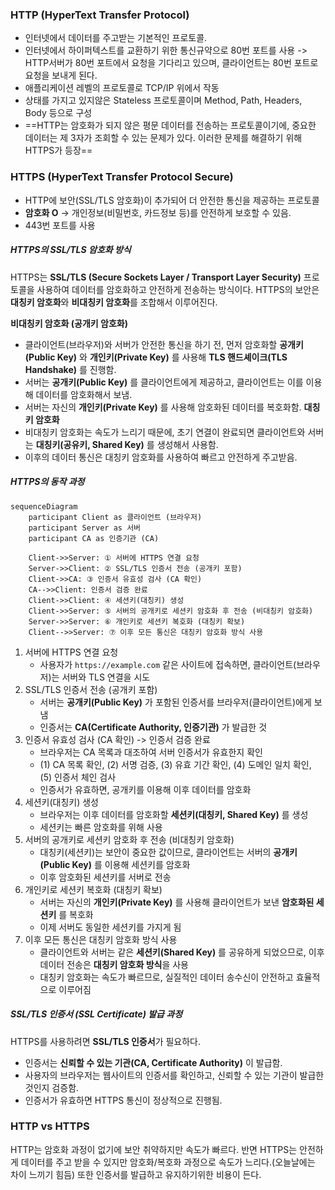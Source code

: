 ### HTTP (HyperText Transfer Protocol)
- 인터넷에서 데이터를 주고받는 기본적인 프로토콜.
- 인터넷에서 하이퍼텍스트를 교환하기 위한 통신규약으로 80번 포트를 사용 -> HTTP서버가 80번 포트에서 요청을 기다리고 있으며, 클라이언트는 80번 포트로 요청을 보내게 된다.
- 애플리케이션 레벨의 프로토콜로 TCP/IP 위에서 작동
- 상태를 가지고 있지않은 Stateless 프로토콜이며 Method, Path, Headers, Body 등으로 구성
- ==HTTP는 암호화가 되지 않은 평문 데이터를 전송하는 프로토콜이기에, 중요한 데이터는 제 3자가 조회할 수 있는 문제가 있다. 이러한 문제를 해결하기 위해 HTTPS가 등장==
### HTTPS (HyperText Transfer Protocol Secure)
- HTTP에 보안(SSL/TLS 암호화)이 추가되어 더 안전한 통신을 제공하는 프로토콜
- **암호화 O** → 개인정보(비밀번호, 카드정보 등)를 안전하게 보호할 수 있음.
- 443번 포트를 사용

##### HTTPS의 SSL/TLS 암호화 방식
HTTPS는 **SSL/TLS (Secure Sockets Layer / Transport Layer Security)** 프로토콜을 사용하여 데이터를 암호화하고 안전하게 전송하는 방식이다. HTTPS의 보안은 **대칭키 암호화**와 **비대칭키 암호화**를 조합해서 이루어진다.

**비대칭키 암호화 (공개키 암호화)**
- 클라이언트(브라우저)와 서버가 안전한 통신을 하기 전, 먼저 암호화할 **공개키(Public Key)** 와 **개인키(Private Key)** 를 사용해 **TLS 핸드셰이크(TLS Handshake)** 를 진행함.
- 서버는 **공개키(Public Key)** 를 클라이언트에게 제공하고, 클라이언트는 이를 이용해 데이터를 암호화해서 보냄.
- 서버는 자신의 **개인키(Private Key)** 를 사용해 암호화된 데이터를 복호화함.
**대칭키 암호화**
- 비대칭키 암호화는 속도가 느리기 때문에, 초기 연결이 완료되면 클라이언트와 서버는 **대칭키(공유키, Shared Key)** 를 생성해서 사용함.
- 이후의 데이터 통신은 대칭키 암호화를 사용하여 빠르고 안전하게 주고받음.

##### HTTPS의 동작 과정

```mermaid
sequenceDiagram
    participant Client as 클라이언트 (브라우저)
    participant Server as 서버
    participant CA as 인증기관 (CA)
    
    Client->>Server: ① 서버에 HTTPS 연결 요청
    Server->>Client: ② SSL/TLS 인증서 전송 (공개키 포함)
    Client->>CA: ③ 인증서 유효성 검사 (CA 확인)
    CA-->>Client: 인증서 검증 완료
    Client->>Client: ④ 세션키(대칭키) 생성
    Client->>Server: ⑤ 서버의 공개키로 세션키 암호화 후 전송 (비대칭키 암호화)
    Server->>Server: ⑥ 개인키로 세션키 복호화 (대칭키 확보)
    Client-->>Server: ⑦ 이후 모든 통신은 대칭키 암호화 방식 사용

```

1. 서버에 HTTPS 연결 요청
	- 사용자가 `https://example.com` 같은 사이트에 접속하면, 클라이언트(브라우저)는 서버와 TLS 연결을 시도
2. SSL/TLS 인증서 전송 (공개키 포함)
	- 서버는 **공개키(Public Key)** 가 포함된 인증서를 브라우저(클라이언트)에게 보냄
	- 인증서는 **CA(Certificate Authority, 인증기관)** 가 발급한 것
3. 인증서 유효성 검사 (CA 확인) -> 인증서 검증 완료
	- 브라우저는 CA 목록과 대조하여 서버 인증서가 유효한지 확인
	- (1) CA 목록 확인, (2) 서명 검증, (3) 유효 기간 확인, (4) 도메인 일치 확인, (5) 인증서 체인 검사
	- 인증서가 유효하면, 공개키를 이용해 이후 데이터를 암호화
4. 세션키(대칭키) 생성
	- 브라우저는 이후 데이터를 암호화할 **세션키(대칭키, Shared Key)** 를 생성
	- 세션키는 빠른 암호화를 위해 사용
5. 서버의 공개키로 세션키 암호화 후 전송 (비대칭키 암호화)
	- 대칭키(세션키)는 보안이 중요한 값이므로, 클라이언트는 서버의 **공개키(Public Key)** 를 이용해 세션키를 암호화
	- 이후 암호화된 세션키를 서버로 전송
6. 개인키로 세션키 복호화 (대칭키 확보)
	- 서버는 자신의 **개인키(Private Key)** 를 사용해 클라이언트가 보낸 **암호화된 세션키** 를 복호화
	- 이제 서버도 동일한 세션키를 가지게 됨
7. 이후 모든 통신은 대칭키 암호화 방식 사용
	- 클라이언트와 서버는 같은 **세션키(Shared Key)** 를 공유하게 되었으므로, 이후 데이터 전송은 **대칭키 암호화 방식**을 사용
	- 대칭키 암호화는 속도가 빠르므로, 실질적인 데이터 송수신이 안전하고 효율적으로 이루어짐

##### SSL/TLS 인증서 (SSL Certificate) 발급 과정
HTTPS를 사용하려면 **SSL/TLS 인증서**가 필요하다.

- 인증서는 **신뢰할 수 있는 기관(CA, Certificate Authority)** 이 발급함.
- 사용자의 브라우저는 웹사이트의 인증서를 확인하고, 신뢰할 수 있는 기관이 발급한 것인지 검증함.
- 인증서가 유효하면 HTTPS 통신이 정상적으로 진행됨.

### HTTP vs HTTPS
HTTP는 암호화 과정이 없기에 보안 취약하지만 속도가 빠르다. 반면 HTTPS는 안전하게 데이터를 주고 받을 수 있지만 암호화/복호화 과정으로 속도가 느리다.(오늘날에는 차이 느끼기 힘듬) 또한 인증서를 발급하고 유지하기위한 비용이 든다.


